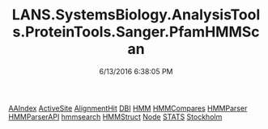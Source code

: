 ﻿---
title: LANS.SystemsBiology.AnalysisTools.ProteinTools.Sanger.PfamHMMScan
date: 6/13/2016 6:38:05 PM
---

[AAIndex](T-LANS.SystemsBiology.AnalysisTools.ProteinTools.Sanger.PfamHMMScan.AAIndex.html)
[ActiveSite](T-LANS.SystemsBiology.AnalysisTools.ProteinTools.Sanger.PfamHMMScan.ActiveSite.html)
[AlignmentHit](T-LANS.SystemsBiology.AnalysisTools.ProteinTools.Sanger.PfamHMMScan.AlignmentHit.html)
[DBI](T-LANS.SystemsBiology.AnalysisTools.ProteinTools.Sanger.PfamHMMScan.DBI.html)
[HMM](T-LANS.SystemsBiology.AnalysisTools.ProteinTools.Sanger.PfamHMMScan.HMM.html)
[HMMCompares](T-LANS.SystemsBiology.AnalysisTools.ProteinTools.Sanger.PfamHMMScan.HMMCompares.html)
[HMMParser](T-LANS.SystemsBiology.AnalysisTools.ProteinTools.Sanger.PfamHMMScan.HMMParser.html)
[HMMParserAPI](T-LANS.SystemsBiology.AnalysisTools.ProteinTools.Sanger.PfamHMMScan.HMMParserAPI.html)
[hmmsearch](T-LANS.SystemsBiology.AnalysisTools.ProteinTools.Sanger.PfamHMMScan.hmmsearch.html)
[HMMStruct](T-LANS.SystemsBiology.AnalysisTools.ProteinTools.Sanger.PfamHMMScan.HMMStruct.html)
[Node](T-LANS.SystemsBiology.AnalysisTools.ProteinTools.Sanger.PfamHMMScan.Node.html)
[STATS](T-LANS.SystemsBiology.AnalysisTools.ProteinTools.Sanger.PfamHMMScan.STATS.html)
[Stockholm](T-LANS.SystemsBiology.AnalysisTools.ProteinTools.Sanger.PfamHMMScan.Stockholm.html)
